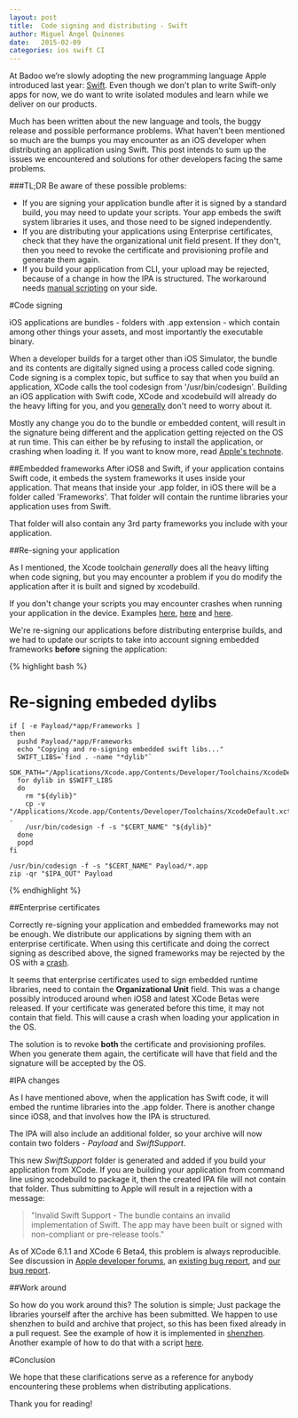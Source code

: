 ```yaml
---
layout: post
title:  Code signing and distributing - Swift
author: Miguel Angel Quinones
date:   2015-02-09
categories: ios swift CI
---
```


At Badoo we’re slowly adopting the new programming language Apple introduced last year: [Swift](https://www.apple.com/swift/). Even though we don't plan to write Swift-only apps for now, we do want to write isolated modules and learn while we deliver on our products.

Much has been written about the new language and tools, the buggy release and possible performance problems. What haven’t been mentioned so much are the bumps you may encounter as an iOS developer when distributing an application using Swift. This post intends to sum up the issues we encountered and solutions for other developers facing the same problems.

###TL;DR
Be aware of these possible problems:

- If you are signing your application bundle after it is signed by a standard build, you may need to update your scripts. Your app embeds the swift system libraries it uses, and those need to be signed independently.
- If you are distributing your applications using Enterprise certificates, check that they have the organizational unit field present. If they don't, then you need to revoke the certificate and provisioning profile and generate them again.
- If you build your application from CLI, your upload may be rejected, because of a change in how the IPA is structured. The workaround needs [manual scripting](https://github.com/bq/iOS-Scripting-PackageApplication-Swift-Support) on your side.

#Code signing

iOS applications are bundles - folders with .app extension - which contain among other things your assets, and most importantly the executable binary.

When a developer builds for a target other than iOS Simulator, the bundle and its contents are digitally signed using a process called code signing. Code signing is a complex topic, but suffice to say that when you build an application, XCode calls the tool codesign from '/usr/bin/codesign'. Building an iOS application with Swift code, XCode and xcodebuild will already do the heavy lifting for you, and you [generally](http://openradar.appspot.com/18742189) don't need to worry about it.

Mostly any change you do to the bundle or embedded content, will result in the signature being different and the application getting rejected on the OS at run time. This can either be by refusing to install the application, or crashing when loading it. If you want to know more, read [Apple's technote](https://developer.apple.com/library/mac/technotes/tn2206/_index.html).

##Embedded frameworks
After iOS8 and Swift, if your application contains Swift code, it embeds the system frameworks it uses inside your application. That means that inside your .app folder, in iOS there will be a folder called 'Frameworks'. That folder will contain the runtime libraries your application uses from Swift.

That folder will also contain any 3rd party frameworks you include with your application.

##Re-signing your application

As I mentioned, the Xcode toolchain *generally* does all the heavy lifting when code signing, but you may encounter a problem if you do modify the application after it is built and signed by xcodebuild.

If you don't change your scripts you may encounter crashes when running your application in the device. Examples [here](https://www.airsignapp.com/ios-apps-using-swift-crash-when-signed-with-inhouse-certificate/), [here](https://devforums.apple.com/message/1038741) and [here](https://devforums.apple.com/thread/257240?tstart=0).

We're re-signing our applications before distributing enterprise builds, and we had to update our scripts to take into account signing embedded frameworks **before** signing the application:

{% highlight bash %}
# Re-signing embeded dylibs
    if [ -e Payload/*app/Frameworks ]
    then
      pushd Payload/*app/Frameworks
      echo "Copying and re-signing embedded swift libs..."
      SWIFT_LIBS=`find . -name "*dylib"`
      SDK_PATH="/Applications/Xcode.app/Contents/Developer/Toolchains/XcodeDefault.xctoolchain/usr/lib/swift/iphoneos/"
      for dylib in $SWIFT_LIBS
      do
        rm "${dylib}"
        cp -v "/Applications/Xcode.app/Contents/Developer/Toolchains/XcodeDefault.xctoolchain/usr/lib/swift/iphoneos/${dylib}" .
        /usr/bin/codesign -f -s "$CERT_NAME" "${dylib}"
      done
      popd
    fi

    /usr/bin/codesign -f -s "$CERT_NAME" Payload/*.app
    zip -qr "$IPA_OUT" Payload
{% endhighlight %}

##Enterprise certificates

Correctly re-signing your application and embedded frameworks may not be enough. We distribute our applications by signing them with an enterprise certificate. When using this certificate and doing the correct signing as described above, the signed frameworks may be rejected by the OS with a [crash](https://www.airsignapp.com/ios-apps-using-swift-crash-when-signed-with-inhouse-certificate/).

It seems that enterprise certificates used to sign embedded runtime libraries, need to contain the **Organizational Unit** field. This was a change possibly introduced around when iOS8 and latest XCode Betas were released. If your certificate was generated before this time, it may not contain that field. This will cause a crash when loading your application in the OS.

The solution is to revoke **both** the certificate and provisioning profiles. When you generate them again, the certificate will have that field and the signature will be accepted by the OS.

#IPA changes

As I have mentioned above, when the application has Swift code, it will embed the runtime libraries into the .app folder. There is another change since iOS8, and that involves how the IPA is structured.

The IPA will also include an additional folder, so your archive will now contain two folders - *Payload* and *SwiftSupport*.

This new *SwiftSupport* folder is generated and added if you build your application from XCode. If you are building your application from command line using xcodebuild to package it, then the created IPA file will not contain that folder. Thus submitting to Apple will result in a rejection with a message:

> "Invalid Swift Support - The bundle contains an invalid implementation of Swift. The app may have been built or signed with non-compliant or pre-release tools."

As of XCode 6.1.1 and XCode 6 Beta4, this problem is always reproducible. See discussion in [Apple developer forums](https://devforums.apple.com/message/1042117#1042117), an [existing bug report](http://openradar.appspot.com/18864315), and [our bug report](http://openradar.appspot.com/radar?id=5293917968793600).

##Work around

So how do you work around this? The solution is simple; Just package the libraries yourself after the archive has been submitted. We happen to use shenzhen to build and archive that project, so this has been fixed already in a pull request. See the example of how it is implemented in [shenzhen](https://github.com/nomad/shenzhen/pull/178). Another example of how to do that with a script [here](https://github.com/bq/iOS-Scripting-PackageApplication-Swift-Support).

#Conclusion

We hope that these clarifications serve as a reference for anybody encountering these problems when distributing applications.

Thank you for reading!

